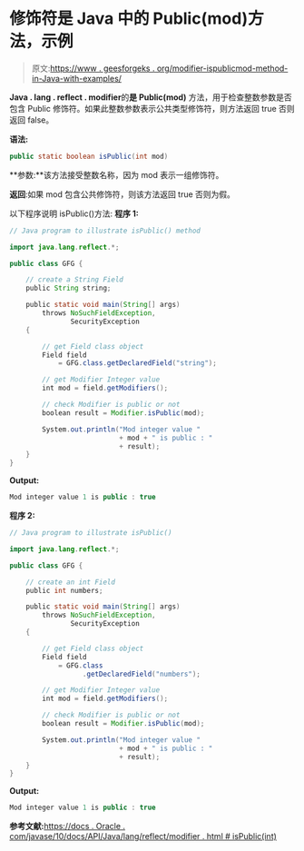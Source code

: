 # 修饰符是 Java 中的 Public(mod)方法，示例

> 原文:[https://www . geesforgeks . org/modifier-ispublicmod-method-in-Java-with-examples/](https://www.geeksforgeeks.org/modifier-ispublicmod-method-in-java-with-examples/)

**Java . lang . reflect . modifier**的**是 Public(mod)** 方法，用于检查整数参数是否包含 Public 修饰符。如果此整数参数表示公共类型修饰符，则方法返回 true 否则返回 false。

**语法:**

```java
public static boolean isPublic(int mod)

```

**参数:**该方法接受整数名称，因为 mod 表示一组修饰符。

**返回**:如果 mod 包含公共修饰符，则该方法返回 true 否则为假。

以下程序说明 isPublic()方法:
**程序 1:**

```java
// Java program to illustrate isPublic() method

import java.lang.reflect.*;

public class GFG {

    // create a String Field
    public String string;

    public static void main(String[] args)
        throws NoSuchFieldException,
               SecurityException
    {

        // get Field class object
        Field field
            = GFG.class.getDeclaredField("string");

        // get Modifier Integer value
        int mod = field.getModifiers();

        // check Modifier is public or not
        boolean result = Modifier.isPublic(mod);

        System.out.println("Mod integer value "
                           + mod + " is public : "
                           + result);
    }
}
```

**Output:**

```java
Mod integer value 1 is public : true

```

**程序 2:**

```java
// Java program to illustrate isPublic()

import java.lang.reflect.*;

public class GFG {

    // create an int Field
    public int numbers;

    public static void main(String[] args)
        throws NoSuchFieldException,
               SecurityException
    {

        // get Field class object
        Field field
            = GFG.class
                  .getDeclaredField("numbers");

        // get Modifier Integer value
        int mod = field.getModifiers();

        // check Modifier is public or not
        boolean result = Modifier.isPublic(mod);

        System.out.println("Mod integer value "
                           + mod + " is public : "
                           + result);
    }
}
```

**Output:**

```java
Mod integer value 1 is public : true

```

**参考文献:**[https://docs . Oracle . com/javase/10/docs/API/Java/lang/reflect/modifier . html # isPublic(int)](https://docs.oracle.com/javase/10/docs/api/java/lang/reflect/Modifier.html#isPublic(int))